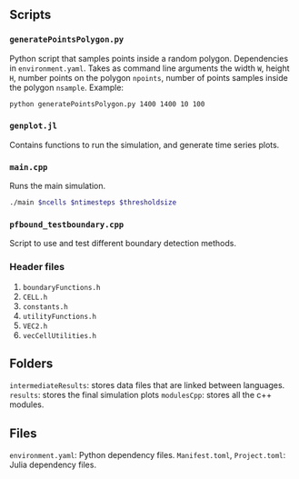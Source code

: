 ## Scripts
### `generatePointsPolygon.py`
Python script that samples points inside a random polygon. Dependencies in `environment.yaml`. Takes as command line arguments the width `W`, height `H`, number points on the polygon `npoints`, number of points samples inside the polygon `nsample`. Example:
```bash
python generatePointsPolygon.py 1400 1400 10 100
```

### `genplot.jl`
Contains functions to run the simulation, and generate time series plots.

### `main.cpp`
Runs the main simulation. 
```bash
./main $ncells $ntimesteps $thresholdsize
```

### `pfbound_testboundary.cpp`
Script to use and test different boundary detection methods.

### Header files
1. `boundaryFunctions.h`
2. `CELL.h`
3. `constants.h`
4. `utilityFunctions.h`
5. `VEC2.h`
6. `vecCellUtilities.h`

## Folders
`intermediateResults`: stores data files that are linked between languages. 
`results`: stores the final simulation plots
`modulesCpp`: stores all the c++ modules.  

## Files
`environment.yaml`: Python dependency files.
`Manifest.toml`, `Project.toml`: Julia dependency files.
